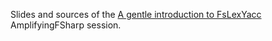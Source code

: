 Slides and sources of the [A gentle introduction to FsLexYacc](https://amplifyingfsharp.io/sessions/2024/04/05/) AmplifyingFSharp session.
